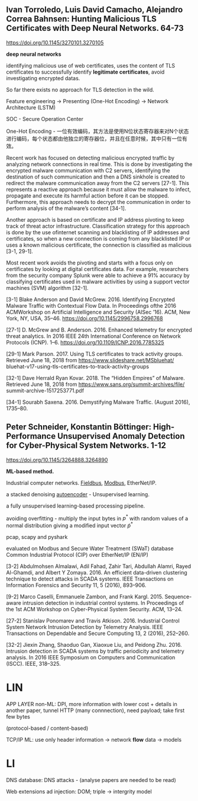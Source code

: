 ## Ivan Torroledo, Luis David Camacho, Alejandro Correa Bahnsen: Hunting Malicious TLS Certificates with Deep Neural Networks. 64-73

https://doi.org/10.1145/3270101.3270105

**deep neural networks**

identifying malicious use of web certificates, uses the content of TLS certificates to successfully identify **legitimate certificates**, avoid investigating encrypted datas.

So far there exists no approach for TLS detection in the wild.

Feature engineering -> Presenting (One-Hot Encoding) -> Network Architecture (LSTM)

SOC - Secure Operation Center

One-Hot Encoding - 一位有效编码，其方法是使用N位状态寄存器来对N个状态进行编码，每个状态都由他独立的寄存器位，并且在任意时候，其中只有一位有效。

Recent work has focused on detecting malicious encrypted traffic by analyzing network connections in real time. This is done by investigating the encrypted malware communication with C2 servers, identifying the destination of such communication and then a DNS sinkhole is created to redirect the malware communication away from the C2 servers [27-1]. This represents a reactive approach because it must allow the malware to infect, propagate and execute its harmful action before it can be stopped. Furthermore, this approach needs to decrypt the communication in order to perform analysis of the malware’s content [34-1].

Another approach is based on certificate and IP address pivoting to keep track of threat actor infrastructure. Classification strategy for this approach is done by the use ofinternet scanning and blacklisting of IP addresses and certificates, so when a new connection is coming from any blacklisted IP or uses a known malicious certificate, the connection is classified as malicious [3-1, 29-1].

Most recent work avoids the pivoting and starts with a focus only on certificates by looking at digital certificates data. For example, researchers from the security company Splunk were able to achieve a 91% accuracy by classifying certificates used in malware activities by using a support vector machines (SVM) algorithm [32-1].

[3-1] Blake Anderson and David McGrew. 2016. Identifying Encrypted Malware Traffic with Contextual Flow Data. In Proceedings ofthe 2016 ACMWorkshop on Artificial Intelligence and Security (AISec ’16). ACM, New York, NY, USA, 35–46. https://doi.org/10.1145/2996758.2996768

[27-1] D. McGrew and B. Anderson. 2016. Enhanced telemetry for encrypted threat analytics. In 2016 IEEE 24th International Conference on Network Protocols (ICNP). 1–6. https://doi.org/10.1109/ICNP.2016.7785325

[29-1] Mark Parson. 2017. Using TLS certificates to track activity groups. Retrieved June 18, 2018 from https://www.slideshare.net/MSbluehat/ bluehat-v17-using-tls-certificates-to-track-activity-groups

[32-1] Dave Herrald Ryan Kovar. 2018. The “Hidden Empires” of Malware. Retrieved June 18, 2018 from https://www.sans.org/summit-archives/file/ summit-archive-1517253771.pdf

[34-1] Sourabh Saxena. 2016. Demystifying Malware Traffic. (August 2016), 1735–80.

## Peter Schneider, Konstantin Böttinger: High-Performance Unsupervised Anomaly Detection for Cyber-Physical System Networks. 1-12

https://doi.org/10.1145/3264888.3264890

**ML-based method.**

Industrial computer networks. [Fieldbus](https://www.wikiwand.com/en/Fieldbus), [Modbus](https://www.wikiwand.com/en/Modbus), EtherNet/IP.

a stacked denoising [autoencoder](https://www.wikiwand.com/en/Autoencoder) - Unsupervised learning.

a fully unsupervised learning-based processing pipeline.

avoiding overfitting - multiply the input bytes in $p^*$ with random values of a normal distribution giving a modified input vector $\tilde{p}^*$

pcap, scapy and pyshark

evaluated on Modbus and Secure Water Treatment (SWaT) database Common Industrial Protocol (CIP) over EtherNet/IP (EN/IP)

[3-2] Abdulmohsen Almalawi, Adil Fahad, Zahir Tari, Abdullah Alamri, Rayed Al-Ghamdi, and Albert Y Zomaya. 2016. An efficient data-driven clustering technique to detect attacks in SCADA systems. IEEE Transactions on Information Forensics and Security 11, 5 (2016), 893–906.

[9-2] Marco Caselli, Emmanuele Zambon, and Frank Kargl. 2015. Sequence-aware intrusion detection in industrial control systems. In Proceedings of the 1st ACM Workshop on Cyber-Physical System Security. ACM, 13–24.

[27-2] Stanislav Ponomarev and Travis Atkison. 2016. Industrial Control System Network Intrusion Detection by Telemetry Analysis. IEEE Transactions on Dependable and Secure Computing 13, 2 (2016), 252–260.

[32-2] Jiexin Zhang, Shaoduo Gan, Xiaoxue Liu, and Peidong Zhu. 2016. Intrusion detection in SCADA systems by traffic periodicity and telemetry analysis. In 2016 IEEE Symposium on Computers and Communication (ISCC). IEEE, 318–325.

# LIN

APP LAYER non-ML: DPI, more information with lower cost + details in another paper, tunnel HTTP (many connnection), need payload; take first few bytes

(protocol-based / content-based)

TCP/IP ML: use only header information -> network **flow** data -> models

# LI

DNS database: DNS attacks - (analyse papers are needed to be read)

Web extensions ad injection: DOM; triple -> intergrity model
